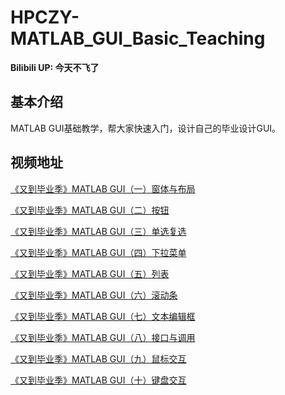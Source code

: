 # HPCZY-MATLAB_GUI_Basic_Teaching

**Bilibili UP: 今天不飞了**


## 基本介绍
MATLAB GUI基础教学，帮大家快速入门，设计自己的毕业设计GUI。

## 视频地址
[《又到毕业季》MATLAB GUI（一）窗体与布局](https://www.bilibili.com/video/BV1rY4y1a7QE/?share_source=copy_web)

[《又到毕业季》MATLAB GUI（二）按钮](https://www.bilibili.com/video/BV1a44y1g7Xw/?share_source=copy_web)

[《又到毕业季》MATLAB GUI（三）单选复选](https://www.bilibili.com/video/BV1GY4y1k77k/?share_source=copy_web)

[《又到毕业季》MATLAB GUI（四）下拉菜单](https://www.bilibili.com/video/BV1wY411N7Hu/?share_source=copy_web)

[《又到毕业季》MATLAB GUI（五）列表](https://www.bilibili.com/video/BV1H541127VL/?share_source=copy_web)

[《又到毕业季》MATLAB GUI（六）滚动条](https://www.bilibili.com/video/BV1S3411K7p5/?share_source=copy_web)

[《又到毕业季》MATLAB GUI（七）文本编辑框](https://www.bilibili.com/video/BV1134y1a7xg/?share_source=copy_web)

[《又到毕业季》MATLAB GUI（八）接口与调用](https://www.bilibili.com/video/BV1934y1a78U/?share_source=copy_web)

[《又到毕业季》MATLAB GUI（九）鼠标交互](https://www.bilibili.com/video/BV1GY4y1b7EG/?share_source=copy_web)

[《又到毕业季》MATLAB GUI（十）键盘交互](https://www.bilibili.com/video/BV19Y4y1b7xV/?share_source=copy_web)
